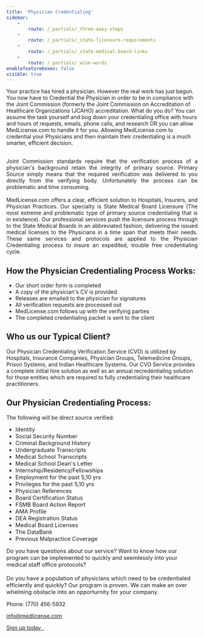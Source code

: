 ```yaml
---
title: 'Physician Credentialing'
sidebar:
    -
        route: /_partials/_three-easy-steps
    -
        route: /_partials/_state-licensure-requirements
    -
        route: /_partials/_state-medical-board-links
    -
        route: /_partials/_wise-words
enablefeatureboxes: false
visible: true
---
```


<p id="mcetoc_1cdnnn7ku0">Your practice has hired a physician. However the real work has just begun. You now have to Credential the Physician in order to be in compliance with the Joint Commission (formerly the Joint Commission on Accreditation of Healthcare Organizations (JCAHO) accreditation. What do you do? You can assume the task yourself and bog down your credentialing office with hours and hours of requests, emails, phone calls, and research OR you can allow MedLicense.com to handle it for you. Allowing MedLicense.com to credential your Physicians and then maintain their credentialing is a much smarter, efficient decision.&nbsp;</p>
<div align="justify">
<p class="c3"><br />Joint Commission standards require that the verification process of a physician's background retain the integrity of primary source. Primary Source simply means that the required verification was delivered to you directly from the verifying body. Unfortunately the process can be problematic and time consuming.&nbsp;<br /><br />MedLicense.com offers a clear, efficient solution to Hospitals, Insurers, and Physician Practices. Our specialty is State Medical Board Licensure (The most extreme and problematic type of primary source credentialing that is in existence). Our professional services push the licensure process through to the State Medical Boards in an abbreviated fashion, delivering the issued medical licenses to the Physicians in a time span that meets their needs. These same services and protocols are applied to the Physician Credentialing process to insure an expedited, trouble free credentialing cycle.&nbsp;</p>
</div>
<h2 id="mcetoc_1cdnnnp6i1">How the Physician Credentialing Process Works:</h2>
<ul>
<li>Our short order form is completed</li>
<li>A copy of the physician's CV is provided</li>
<li>Releases are emailed to the physician for signatures</li>
<li>All verification requests are processed out</li>
<li>MedLicense.com follows up with the verifying parties</li>
<li>The completed credentialing packet is sent to the client</li>
</ul>
<h2 id="mcetoc_1cdpqmb1p0">Who us our Typical Client?</h2>
<p>Our Physician Credentialing Verification Service (CVO) is utilized by Hospitals, Insurance Companies, Physician Groups, Telemedicine Groups, Prison Systems, and Indian Healthcare Systems. Our CVO Service provides a complete initial hire solution as well as an annual recredentialing solution for those entities which are required to fully credentialing their healthcare practitioners.</p>
<h2 id="mcetoc_1cdpqp1v51">Our Physician Credentialing Process:</h2>
<p>The following will be direct source verified:</p>
<ul>
<li><span style="font-size: 11pt;">Identity</span></li>
<li><span style="font-size: 11pt;">Social Security Number</span></li>
<li><span style="font-size: 11pt;">Criminal Background History</span></li>
<li><span style="font-size: 11pt;">Undergraduate Transcripts</span></li>
<li><span style="font-size: 11pt;">Medical School Transcripts</span></li>
<li><span style="font-size: 11pt;">Medical School Dean's Letter</span></li>
<li><span style="font-size: 11pt;">Internship/Residency/Fellowships</span></li>
<li><span style="font-size: 11pt;">Employment for the past 5,10 yrs</span></li>
<li><span style="font-size: 11pt;">Privileges for the past 5,10 yrs</span></li>
<li><span style="font-size: 11pt;">Physician References</span></li>
<li><span style="font-size: 11pt;">Board Certification Status</span></li>
<li><span style="font-size: 11pt;">FSMB Board Action Report</span></li>
<li><span style="font-size: 11pt;">AMA Profile</span></li>
<li><span style="font-size: 11pt;">DEA Registration Status</span></li>
<li><span style="font-size: 11pt;">Medical Board Licenses</span></li>
<li><span style="font-size: 11pt;">The DataBank</span></li>
<li><span style="font-size: 11pt;">Previous Malpractice Coverage</span></li>
</ul>
<p><span style="font-size: 11pt;">Do you have questions about our service? Want to know how our program can be implemented to quickly and seemlessly into your medical staff office protocols?&nbsp;<br /><br />Do you have a population of physicians which need to be credentialed efficiently and quickly? Our program is proven. We can make an over whelming obstacle into an opporturnity for your company.</span></p>
<p id="mcetoc_1cdnqpjlm1">Phone: (770) 456-5932</p>
<p id="mcetoc_1cdnqpn392"><a href="mailto:info@medlicense.com?subject=Physician%20Credentialing%20Information">info@medlicense.com</a></p>
<p><a class="btn btn-secondary" href="https://www.secure-access.net/~medlicense/maaform/ccphysiciancredentialingservices.html">Sign up today <em class="fa fa-sm fa-play" aria-hidden="true">&nbsp;</em></a>&nbsp;</p>
